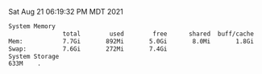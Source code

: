 Sat Aug 21 06:19:32 PM MDT 2021
```bash
System Memory
               total        used        free      shared  buff/cache   available
Mem:           7.7Gi       892Mi       5.0Gi       8.0Mi       1.8Gi       6.5Gi
Swap:          7.6Gi       272Mi       7.4Gi
System Storage
633M	.
```
